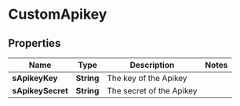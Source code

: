 

# CustomApikey

## Properties

Name | Type | Description | Notes
------------ | ------------- | ------------- | -------------
**sApikeyKey** | **String** | The key of the Apikey | 
**sApikeySecret** | **String** | The secret of the Apikey | 




